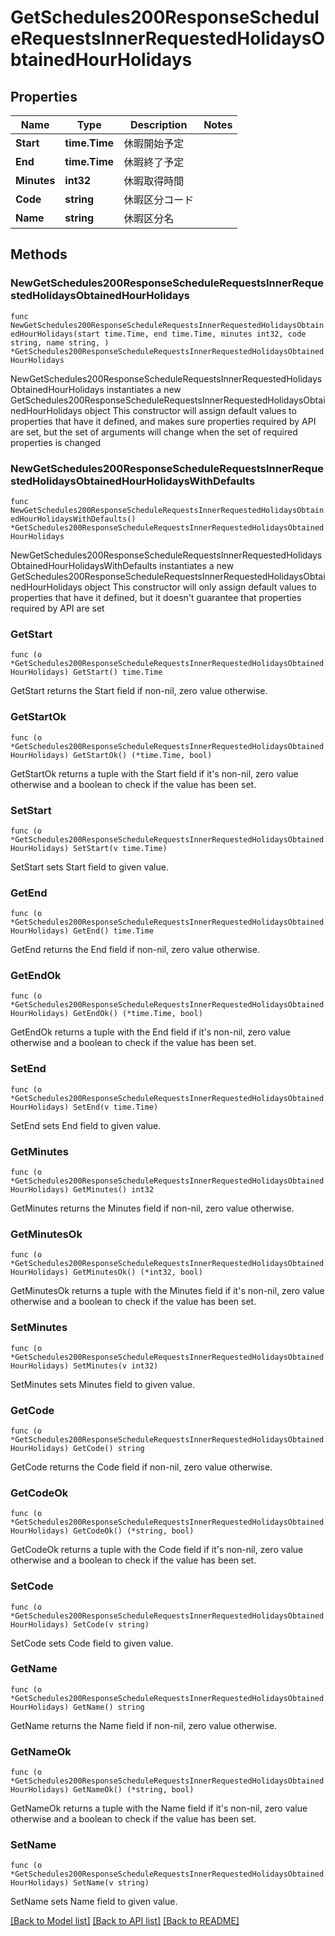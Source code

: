 # GetSchedules200ResponseScheduleRequestsInnerRequestedHolidaysObtainedHourHolidays

## Properties

Name | Type | Description | Notes
------------ | ------------- | ------------- | -------------
**Start** | **time.Time** | 休暇開始予定 | 
**End** | **time.Time** | 休暇終了予定 | 
**Minutes** | **int32** | 休暇取得時間 | 
**Code** | **string** | 休暇区分コード | 
**Name** | **string** | 休暇区分名 | 

## Methods

### NewGetSchedules200ResponseScheduleRequestsInnerRequestedHolidaysObtainedHourHolidays

`func NewGetSchedules200ResponseScheduleRequestsInnerRequestedHolidaysObtainedHourHolidays(start time.Time, end time.Time, minutes int32, code string, name string, ) *GetSchedules200ResponseScheduleRequestsInnerRequestedHolidaysObtainedHourHolidays`

NewGetSchedules200ResponseScheduleRequestsInnerRequestedHolidaysObtainedHourHolidays instantiates a new GetSchedules200ResponseScheduleRequestsInnerRequestedHolidaysObtainedHourHolidays object
This constructor will assign default values to properties that have it defined,
and makes sure properties required by API are set, but the set of arguments
will change when the set of required properties is changed

### NewGetSchedules200ResponseScheduleRequestsInnerRequestedHolidaysObtainedHourHolidaysWithDefaults

`func NewGetSchedules200ResponseScheduleRequestsInnerRequestedHolidaysObtainedHourHolidaysWithDefaults() *GetSchedules200ResponseScheduleRequestsInnerRequestedHolidaysObtainedHourHolidays`

NewGetSchedules200ResponseScheduleRequestsInnerRequestedHolidaysObtainedHourHolidaysWithDefaults instantiates a new GetSchedules200ResponseScheduleRequestsInnerRequestedHolidaysObtainedHourHolidays object
This constructor will only assign default values to properties that have it defined,
but it doesn't guarantee that properties required by API are set

### GetStart

`func (o *GetSchedules200ResponseScheduleRequestsInnerRequestedHolidaysObtainedHourHolidays) GetStart() time.Time`

GetStart returns the Start field if non-nil, zero value otherwise.

### GetStartOk

`func (o *GetSchedules200ResponseScheduleRequestsInnerRequestedHolidaysObtainedHourHolidays) GetStartOk() (*time.Time, bool)`

GetStartOk returns a tuple with the Start field if it's non-nil, zero value otherwise
and a boolean to check if the value has been set.

### SetStart

`func (o *GetSchedules200ResponseScheduleRequestsInnerRequestedHolidaysObtainedHourHolidays) SetStart(v time.Time)`

SetStart sets Start field to given value.


### GetEnd

`func (o *GetSchedules200ResponseScheduleRequestsInnerRequestedHolidaysObtainedHourHolidays) GetEnd() time.Time`

GetEnd returns the End field if non-nil, zero value otherwise.

### GetEndOk

`func (o *GetSchedules200ResponseScheduleRequestsInnerRequestedHolidaysObtainedHourHolidays) GetEndOk() (*time.Time, bool)`

GetEndOk returns a tuple with the End field if it's non-nil, zero value otherwise
and a boolean to check if the value has been set.

### SetEnd

`func (o *GetSchedules200ResponseScheduleRequestsInnerRequestedHolidaysObtainedHourHolidays) SetEnd(v time.Time)`

SetEnd sets End field to given value.


### GetMinutes

`func (o *GetSchedules200ResponseScheduleRequestsInnerRequestedHolidaysObtainedHourHolidays) GetMinutes() int32`

GetMinutes returns the Minutes field if non-nil, zero value otherwise.

### GetMinutesOk

`func (o *GetSchedules200ResponseScheduleRequestsInnerRequestedHolidaysObtainedHourHolidays) GetMinutesOk() (*int32, bool)`

GetMinutesOk returns a tuple with the Minutes field if it's non-nil, zero value otherwise
and a boolean to check if the value has been set.

### SetMinutes

`func (o *GetSchedules200ResponseScheduleRequestsInnerRequestedHolidaysObtainedHourHolidays) SetMinutes(v int32)`

SetMinutes sets Minutes field to given value.


### GetCode

`func (o *GetSchedules200ResponseScheduleRequestsInnerRequestedHolidaysObtainedHourHolidays) GetCode() string`

GetCode returns the Code field if non-nil, zero value otherwise.

### GetCodeOk

`func (o *GetSchedules200ResponseScheduleRequestsInnerRequestedHolidaysObtainedHourHolidays) GetCodeOk() (*string, bool)`

GetCodeOk returns a tuple with the Code field if it's non-nil, zero value otherwise
and a boolean to check if the value has been set.

### SetCode

`func (o *GetSchedules200ResponseScheduleRequestsInnerRequestedHolidaysObtainedHourHolidays) SetCode(v string)`

SetCode sets Code field to given value.


### GetName

`func (o *GetSchedules200ResponseScheduleRequestsInnerRequestedHolidaysObtainedHourHolidays) GetName() string`

GetName returns the Name field if non-nil, zero value otherwise.

### GetNameOk

`func (o *GetSchedules200ResponseScheduleRequestsInnerRequestedHolidaysObtainedHourHolidays) GetNameOk() (*string, bool)`

GetNameOk returns a tuple with the Name field if it's non-nil, zero value otherwise
and a boolean to check if the value has been set.

### SetName

`func (o *GetSchedules200ResponseScheduleRequestsInnerRequestedHolidaysObtainedHourHolidays) SetName(v string)`

SetName sets Name field to given value.



[[Back to Model list]](../README.md#documentation-for-models) [[Back to API list]](../README.md#documentation-for-api-endpoints) [[Back to README]](../README.md)


